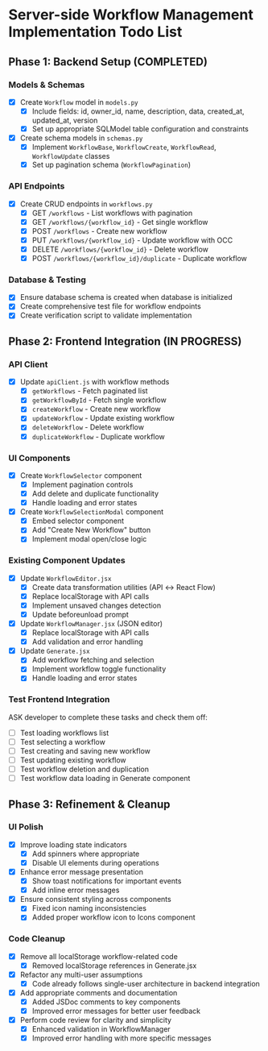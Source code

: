 # Server-side Workflow Management Implementation Todo List

## Phase 1: Backend Setup (COMPLETED)

### Models & Schemas

-   [x] Create `Workflow` model in `models.py`
    -   [x] Include fields: id, owner_id, name, description, data, created_at, updated_at, version
    -   [x] Set up appropriate SQLModel table configuration and constraints
-   [x] Create schema models in `schemas.py`
    -   [x] Implement `WorkflowBase`, `WorkflowCreate`, `WorkflowRead`, `WorkflowUpdate` classes
    -   [x] Set up pagination schema (`WorkflowPagination`)

### API Endpoints

-   [x] Create CRUD endpoints in `workflows.py`
    -   [x] GET `/workflows` - List workflows with pagination
    -   [x] GET `/workflows/{workflow_id}` - Get single workflow
    -   [x] POST `/workflows` - Create new workflow
    -   [x] PUT `/workflows/{workflow_id}` - Update workflow with OCC
    -   [x] DELETE `/workflows/{workflow_id}` - Delete workflow
    -   [x] POST `/workflows/{workflow_id}/duplicate` - Duplicate workflow

### Database & Testing

-   [x] Ensure database schema is created when database is initialized
-   [x] Create comprehensive test file for workflow endpoints
-   [x] Create verification script to validate implementation

## Phase 2: Frontend Integration (IN PROGRESS)

### API Client

-   [x] Update `apiClient.js` with workflow methods
    -   [x] `getWorkflows` - Fetch paginated list
    -   [x] `getWorkflowById` - Fetch single workflow
    -   [x] `createWorkflow` - Create new workflow
    -   [x] `updateWorkflow` - Update existing workflow
    -   [x] `deleteWorkflow` - Delete workflow
    -   [x] `duplicateWorkflow` - Duplicate workflow

### UI Components

-   [x] Create `WorkflowSelector` component
    -   [x] Implement pagination controls
    -   [x] Add delete and duplicate functionality
    -   [x] Handle loading and error states
-   [x] Create `WorkflowSelectionModal` component
    -   [x] Embed selector component
    -   [x] Add "Create New Workflow" button
    -   [x] Implement modal open/close logic

### Existing Component Updates

-   [x] Update `WorkflowEditor.jsx`
    -   [x] Create data transformation utilities (API ↔ React Flow)
    -   [x] Replace localStorage with API calls
    -   [x] Implement unsaved changes detection
    -   [x] Update beforeunload prompt
-   [x] Update `WorkflowManager.jsx` (JSON editor)
    -   [x] Replace localStorage with API calls
    -   [x] Add validation and error handling
-   [x] Update `Generate.jsx`
    -   [x] Add workflow fetching and selection
    -   [x] Implement workflow toggle functionality
    -   [x] Handle loading and error states

### Test Frontend Integration

ASK developer to complete these tasks and check them off:

-   [ ] Test loading workflows list
-   [ ] Test selecting a workflow
-   [ ] Test creating and saving new workflow
-   [ ] Test updating existing workflow
-   [ ] Test workflow deletion and duplication
-   [ ] Test workflow data loading in Generate component

## Phase 3: Refinement & Cleanup

### UI Polish

-   [x] Improve loading state indicators
    -   [x] Add spinners where appropriate
    -   [x] Disable UI elements during operations
-   [x] Enhance error message presentation
    -   [x] Show toast notifications for important events
    -   [x] Add inline error messages
-   [x] Ensure consistent styling across components
    -   [x] Fixed icon naming inconsistencies
    -   [x] Added proper workflow icon to Icons component

### Code Cleanup

-   [x] Remove all localStorage workflow-related code
    -   [x] Removed localStorage references in Generate.jsx
-   [x] Refactor any multi-user assumptions
    -   [x] Code already follows single-user architecture in backend integration
-   [x] Add appropriate comments and documentation
    -   [x] Added JSDoc comments to key components
    -   [x] Improved error messages for better user feedback
-   [x] Perform code review for clarity and simplicity
    -   [x] Enhanced validation in WorkflowManager
    -   [x] Improved error handling with more specific messages
